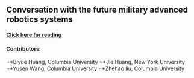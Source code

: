 ## Conversation with the future military advanced robotics systems

#### [Click here for reading](https://www.google.com/)

#### Contributors:
  ⋅⋅*Biyue Huang, Columbia University
  ⋅⋅*Jie Huang, New York University
  ⋅⋅*Yusen Wang, Columbia University
  ⋅⋅*Zhehao liu, Columbia University
    

